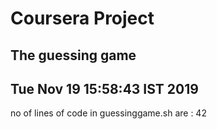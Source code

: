  # Coursera Project
 ## The guessing game
Tue Nov 19 15:58:43 IST 2019
 ----- 
 
no of lines of code in guessinggame.sh are : 
42
